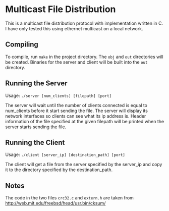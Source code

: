 # Multicast File Distribution
This is a multicast file distribution protocol with implementation written in C. I have only tested this using ethernet multicast on a local network.

## Compiling
To compile, run `make` in the project directory. The `obj` and `out` directories will be created. Binaries for the server and client will be built into the `out` directory.


## Running the Server
Usage: 
`./server [num_clients] [filepath] [port]`

The server will wait until the number of clients connected is equal to num_clients before it start sending the file.
The server will display its network interfaces so clients can see what its ip address is.
Header information of the file specified at the given filepath will be printed when the server starts sending the file.


## Running the Client
Usage: 
`./client [server_ip] [destination_path] [port]`

The client will get a file from the server specified by the server_ip and copy it to the directory specified by the destination_path.


## Notes
The code in the two files `crc32.c` and `extern.h` are taken from http://web.mit.edu/freebsd/head/usr.bin/cksum/
